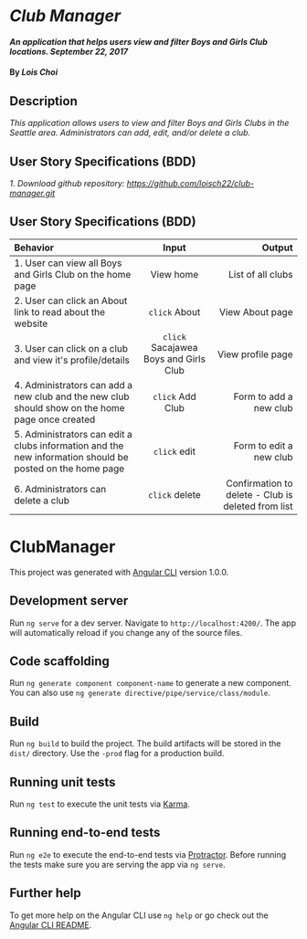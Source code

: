 # _Club Manager_

#### _An application that helps users view and filter Boys and Girls Club locations. September 22, 2017_

#### By _**Lois Choi**_

## Description

_This application allows users to view and filter Boys and Girls Clubs in the Seattle area. Administrators can add, edit, and/or delete a club._

## User Story Specifications (BDD)
_1. Download github repository: <a>https://github.com/loisch22/club-manager.git</a>_

## User Story Specifications (BDD)

| Behavior | Input | Output |
| :---         |     :---:      |          ---: |
| 1. User can view all Boys and Girls Club on the home page | View home | List of all clubs |
| 2. User can click an About link to read about the website | `click` About | View About page |
| 3. User can click on a club and view it's profile/details | `click` Sacajawea Boys and Girls Club | View profile page
| 4. Administrators can add a new club and the new club should show on the home page once created | `click` Add Club | Form to add a new club |
| 5. Administrators can edit a clubs information and the new information should be posted on the home page | `click` edit | Form to edit a new club |
| 6. Administrators can delete a club | `click` delete | Confirmation to delete - Club is deleted from list |

# ClubManager

This project was generated with [Angular CLI](https://github.com/angular/angular-cli) version 1.0.0.

## Development server

Run `ng serve` for a dev server. Navigate to `http://localhost:4200/`. The app will automatically reload if you change any of the source files.

## Code scaffolding

Run `ng generate component component-name` to generate a new component. You can also use `ng generate directive/pipe/service/class/module`.

## Build

Run `ng build` to build the project. The build artifacts will be stored in the `dist/` directory. Use the `-prod` flag for a production build.

## Running unit tests

Run `ng test` to execute the unit tests via [Karma](https://karma-runner.github.io).

## Running end-to-end tests

Run `ng e2e` to execute the end-to-end tests via [Protractor](http://www.protractortest.org/).
Before running the tests make sure you are serving the app via `ng serve`.

## Further help

To get more help on the Angular CLI use `ng help` or go check out the [Angular CLI README](https://github.com/angular/angular-cli/blob/master/README.md).
